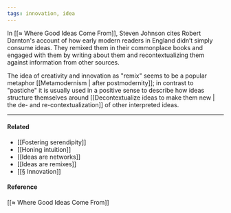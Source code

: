 ```yaml
---
tags: innovation, idea
---
```


In [[≈ Where Good Ideas Come From]], Steven Johnson cites Robert Darnton's
account of how early modern readers in England didn’t simply consume ideas. They
remixed them in their commonplace books and engaged with them by writing about
them and recontextualizing them against information from other sources.

The idea of creativity and innovation as "remix" seems to be a popular metaphor
[[Metamodernism | after postmodernity]]; in contrast to "pastiche" it is usually
used in a positive sense to describe how ideas structure themselves around
[[Decontextualize ideas to make them new | the de- and re-contextualization]] of
other interpreted ideas.

---

#### Related

- [[Fostering serendipity]]
- [[Honing intuition]]
- [[Ideas are networks]]
- [[Ideas are remixes]]
- [[§ Innovation]]

#### Reference

[[≈ Where Good Ideas Come From]]
